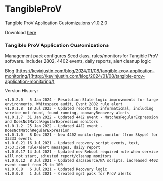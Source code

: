 # TangibleProV
Tangible ProV Application Customizations v1.0.2.0

Download [here](https://github.com/theKevinJustin/TangibleProV/blob/main/Tangible.ProV.Application.Customizations.xml)

### Tangible ProV Application Customizations 
Management pack configures Seed class, rules/monitors for Tangible ProV software.
Includes 2802, 4402 events, daily reports, alert cleanup logic

Blog [https://kevinjustin.com/blog/2024/01/08/tangible-prov-application-monitoring/](https://kevinjustin.com/blog/2024/01/08/tangible-prov-application-monitoring/)

Version History:
```
v1.0.2.0   5 Jan 2024 - Resolution State logic improvements for large environments, Whitespace audit, Event 2802 rule alert
v1.0.1.8  18 Jul 2023 - Updated reports to informational, including service not found, found running, toomanyRecovery alerts
v1.0.1.7  31 Jan 2022 - Updated 4402 event - MatchesRegularExpression and DoesNotMatchRegularExpression monitors
v1.0.1.2  25 Jan 2022 - Updated 4402 event - DoesNotMatchRegularExpression
v1.0.1.0   8 Dec 2021 - New 4402 monitortype,monitor (from Skype) for 33333 events
v1.0.0.21 16 Jul 2021 - Updated recovery script events, text, 3753,3758 rule/alert messages, daily report
v1.0.0.17 14 Jul 2021 - Updated new Reboot required rule when service will not start, adjusted report/cleanup monitors
v1.0.0.12  8 Jul 2021 - Updated datasource/WA scripts, increased 4402 event count from 25 to 100
v1.0.0.8   6 Jul 2021 - Updated Recovery logic
v1.0.0.0   1 Jul 2021 - Created mgmt pack for ProV alerts
```
